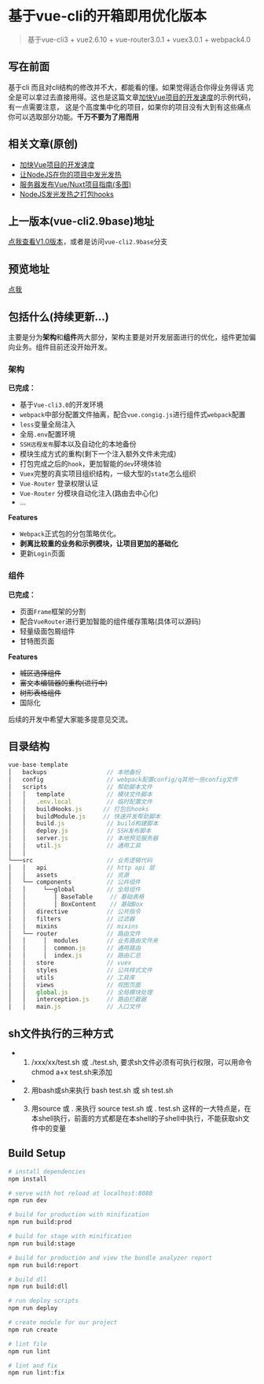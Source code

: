 # 基于vue-cli的开箱即用优化版本

> 基于vue-cli3 + vue2.6.10 + vue-router3.0.1 + vuex3.0.1 + webpack4.0

## 写在前面

基于cli 而且对cli结构的修改并不大，都能看的懂。如果觉得适合你得业务得话 完全是可以拿过去直接用得。这也是这篇文章[加快Vue项目的开发速度](https://github.com/QDMarkMan/CodeBlog/blob/master/Vue/%E5%8A%A0%E5%BF%ABVue%E9%A1%B9%E7%9B%AE%E7%9A%84%E5%BC%80%E5%8F%91%E9%80%9F%E5%BA%A6.md)的示例代码，有一点需要注意， 这是个高度集中化的项目，如果你的项目没有大到有这些痛点你可以选取部分功能。**千万不要为了用而用**

## 相关文章(原创)

- [加快Vue项目的开发速度](https://juejin.im/post/5c106485e51d450e657571a6)
- [让NodeJS在你的项目中发光发热](https://juejin.im/post/5d0751f7e51d455d88219efa)
- [服务器发布Vue/Nuxt项目指南(多图)](https://juejin.im/post/5d09f10ef265da1b602907ab)
- [NodeJS发光发热之打包hooks](https://juejin.im/post/5d2eed7cf265da1bbb0410bb)

## 上一版本(vue-cli2.9base)地址

<font color=red>[点我查看V1.0版本](https://github.com/QDMarkMan/vue-base-template/tree/vue-cli2.9base)</font>，或者是访问`vue-cli2.9base`分支

## 预览地址
[点我](https://qdmarkman.github.io/vue-base-template/dist/index.html)

## 包括什么(持续更新...)

主要是分为**架构**和**组件**两大部分，架构主要是对开发层面进行的优化，组件更加偏向业务。组件目前还没开始开发。

### 架构

**已完成：**
- 基于`Vue-cli3.0`的开发环境
- `webpack`中部分配置文件抽离，配合`vue.congig.js`进行组件式`webpack`配置
- `less`变量全局注入
- 全局`.env`配置环境
- `SSH远程发布`脚本以及自动化的本地备份
- 模块生成方式的重构(剩下一个注入额外文件未完成)
- 打包完成之后的`hook`，更加智能的`dev`环境体验
- `Vuex`完整的真实项目组织结构，一级大型的`state`怎么组织
- `Vue-Router` 登录权限认证
- `Vue-Router` 分模块自动化注入(路由去中心化)
- ...

**Features**
- `Webpack`正式包的分包策略优化。
- **剥离比较重的业务和示例模块，让项目更加的基础化**
- 更新`Login`页面

### 组件

**已完成：**
- 页面`Frame`框架的分割
- 配合`VueRouter`进行更加智能的组件缓存策略(具体可以源码)
- 轻量级面包屑组件
- 甘特图页面

**Features**
- ~~城区选择组件~~
- ~~富文本编辑器的重构(进行中)~~
- ~~树形表格组件~~
- 国际化

后续的开发中希望大家能多提意见交流。

## 目录结构
```js
vue-base-template
│   backups                 // 本地备份
│   config                  // webpack配置config/q其他一些config文件
│   scripts                 // 帮助脚本文件
│   │   template            // 模块文件脚本
│   │   .env.local          // 临时配置文件
│   │   buildHooks.js      // 打包后hooks
│   │   buildModule.js     // 快速开发帮助脚本
│   │   build.js            // build构建脚本
│   │   deploy.js           // SSH发布脚本
│   │   server.js           // 本地预览服务器
│   │   util.js             // 通用工具
│   │   
└───src                     // 业务逻辑代码
│   │   api                 // http api 层
│   │   assets              // 资源
│   └── components          // 公共组件
│   │     └──global         // 全局组件
│   │        │ BaseTable     // 基础表格
│   │        │ BoxContent    // 基础Box
│   │   directive           // 公共指令
│   │   filters             // 过滤器
│   │   mixins              // mixins
│   └── router              // 路由文件
│   │     │  modules        // 业务路由文件夹
│   │     │  common.js      // 通用路由
│   │     │  index.js       // 路由汇总
│   │   store               // vuex
│   │   styles              // 公共样式文件
│   │   utils               // 工具库
│   │   views               // 视图页面
│   │   global.js           // 全局模块处理
│   │   interception.js     // 路由拦截器
│   │   main.js             // 入口文件
```
## sh文件执行的三种方式
- 1. /xxx/xx/test.sh 或 ./test.sh, 要求sh文件必须有可执行权限，可以用命令 chmod a+x test.sh来添加
- 2. 用bash或sh来执行
bash test.sh 或 sh test.sh
- 3. 用source 或 . 来执行
source test.sh 或 . test.sh 这样的一大特点是，在本shell执行，前面的方式都是在本shell的子shell中执行，不能获取sh文件中的变量
## Build Setup

``` bash
# install dependencies
npm install

# serve with hot reload at localhost:8080
npm run dev

# build for production with minification
npm run build:prod

# build for stage with minification
npm run build:stage

# build for production and view the bundle analyzer report
npm run build:report

# build dll
npm run build:dll

# run deploy scripts
npm run deploy

# create module for our project
npm run create 

# lint file
npm run lint 

# lint and fix
npm run lint:fix 
```

